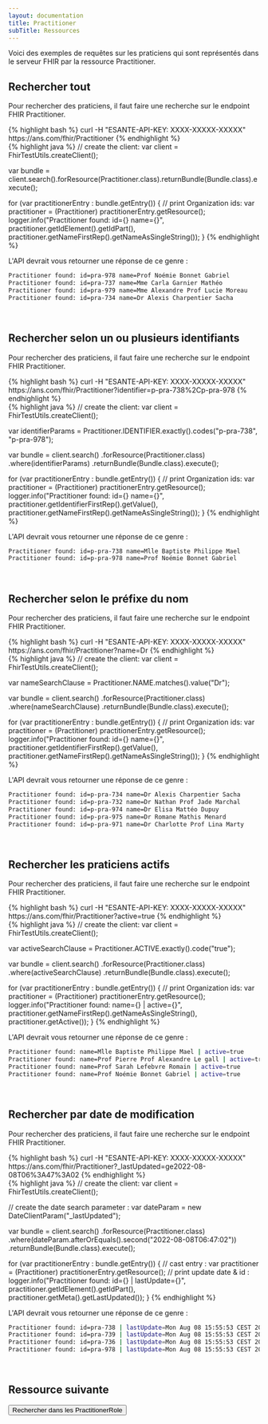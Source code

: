 ```yaml
---
layout: documentation
title: Practitioner
subTitle: Ressources
---
```



Voici des exemples de requêtes sur les praticiens qui sont représentés dans le serveur FHIR par la ressource Practitioner.


## Rechercher tout

Pour rechercher des praticiens, il faut faire une recherche sur le endpoint FHIR Practitioner.

<div class="code-sample">
<div class="tab-content" data-name="curl">
{% highlight bash %}
curl -H "ESANTE-API-KEY: XXXX-XXXXX-XXXXX" https://ans.com/fhir/Practitioner
{% endhighlight %}
</div>
<div class="tab-content" data-name="java">
{% highlight java %}
// create the client:
var client = FhirTestUtils.createClient();

var bundle = client.search().forResource(Practitioner.class).returnBundle(Bundle.class).execute();

for (var practitionerEntry : bundle.getEntry()) {
    // print Organization ids:
    var practitioner = (Practitioner) practitionerEntry.getResource();
    logger.info("Practitioner found: id={} name={}", practitioner.getIdElement().getIdPart(), practitioner.getNameFirstRep().getNameAsSingleString());
}
{% endhighlight %}
</div>

</div>

L'API devrait vous retourner une réponse de ce genre :

```bash
Practitioner found: id=pra-978 name=Prof Noémie Bonnet Gabriel
Practitioner found: id=pra-737 name=Mme Carla Garnier Mathéo
Practitioner found: id=pra-979 name=Mme Alexandre Prof Lucie Moreau
Practitioner found: id=pra-734 name=Dr Alexis Charpentier Sacha
```

<br>


## Rechercher selon un ou plusieurs identifiants

Pour rechercher des praticiens, il faut faire une recherche sur le endpoint FHIR Practitioner.

<div class="code-sample">
<div class="tab-content" data-name="curl">
{% highlight bash %}
curl -H "ESANTE-API-KEY: XXXX-XXXXX-XXXXX" https://ans.com/fhir/Practitioner?identifier=p-pra-738%2Cp-pra-978
{% endhighlight %}
</div>
<div class="tab-content" data-name="java">
{% highlight java %}
// create the client:
var client = FhirTestUtils.createClient();

var identifierParams = Practitioner.IDENTIFIER.exactly().codes("p-pra-738", "p-pra-978");

var bundle = client.search()
.forResource(Practitioner.class)
.where(identifierParams)
.returnBundle(Bundle.class).execute();

for (var practitionerEntry : bundle.getEntry()) {
// print Organization ids:
var practitioner = (Practitioner) practitionerEntry.getResource();
logger.info("Practitioner found: id={} name={}", practitioner.getIdentifierFirstRep().getValue(), practitioner.getNameFirstRep().getNameAsSingleString());
}
{% endhighlight %}
</div>

</div>

L'API devrait vous retourner une réponse de ce genre :

```bash
Practitioner found: id=p-pra-738 name=Mlle Baptiste Philippe Mael
Practitioner found: id=p-pra-978 name=Prof Noémie Bonnet Gabriel
```

<br>

## Rechercher selon le préfixe du nom

Pour rechercher des praticiens, il faut faire une recherche sur le endpoint FHIR Practitioner.

<div class="code-sample">
<div class="tab-content" data-name="curl">
{% highlight bash %}
curl -H "ESANTE-API-KEY: XXXX-XXXXX-XXXXX" https://ans.com/fhir/Practitioner?name=Dr
{% endhighlight %}
</div>
<div class="tab-content" data-name="java">
{% highlight java %}
// create the client:
var client = FhirTestUtils.createClient();

var nameSearchClause = Practitioner.NAME.matches().value("Dr");

var bundle = client.search()
.forResource(Practitioner.class)
.where(nameSearchClause)
.returnBundle(Bundle.class).execute();

for (var practitionerEntry : bundle.getEntry()) {
// print Organization ids:
var practitioner = (Practitioner) practitionerEntry.getResource();
logger.info("Practitioner found: id={} name={}", practitioner.getIdentifierFirstRep().getValue(), practitioner.getNameFirstRep().getNameAsSingleString());
}
{% endhighlight %}
</div>

</div>

L'API devrait vous retourner une réponse de ce genre :

```bash
Practitioner found: id=p-pra-734 name=Dr Alexis Charpentier Sacha
Practitioner found: id=p-pra-732 name=Dr Nathan Prof Jade Marchal
Practitioner found: id=p-pra-974 name=Dr Elisa Mattéo Dupuy
Practitioner found: id=p-pra-975 name=Dr Romane Mathis Menard
Practitioner found: id=p-pra-971 name=Dr Charlotte Prof Lina Marty
```

<br>

## Rechercher les praticiens actifs

Pour rechercher des praticiens, il faut faire une recherche sur le endpoint FHIR Practitioner.

<div class="code-sample">
<div class="tab-content" data-name="curl">
{% highlight bash %}
curl -H "ESANTE-API-KEY: XXXX-XXXXX-XXXXX" https://ans.com/fhir/Practitioner?active=true
{% endhighlight %}
</div>
<div class="tab-content" data-name="java">
{% highlight java %}
// create the client:
var client = FhirTestUtils.createClient();

var activeSearchClause = Practitioner.ACTIVE.exactly().code("true");

var bundle = client.search()
.forResource(Practitioner.class)
.where(activeSearchClause)
.returnBundle(Bundle.class).execute();

for (var practitionerEntry : bundle.getEntry()) {
// print Organization ids:
var practitioner = (Practitioner) practitionerEntry.getResource();
logger.info("Practitioner found: name={} | active={}", practitioner.getNameFirstRep().getNameAsSingleString(), practitioner.getActive());
}
{% endhighlight %}
</div>

</div>

L'API devrait vous retourner une réponse de ce genre :

```bash
Practitioner found: name=Mlle Baptiste Philippe Mael | active=true
Practitioner found: name=Prof Pierre Prof Alexandre Le gall | active=true
Practitioner found: name=Prof Sarah Lefebvre Romain | active=true
Practitioner found: name=Prof Noémie Bonnet Gabriel | active=true
```

<br>

## Rechercher par date de modification

Pour rechercher des praticiens, il faut faire une recherche sur le endpoint FHIR Practitioner.

<div class="code-sample">
<div class="tab-content" data-name="curl">
{% highlight bash %}
curl -H "ESANTE-API-KEY: XXXX-XXXXX-XXXXX" https://ans.com/fhir/Practitioner?_lastUpdated=ge2022-08-08T06%3A47%3A02
{% endhighlight %}
</div>
<div class="tab-content" data-name="java">
{% highlight java %}
// create the client:
var client = FhirTestUtils.createClient();

// create the date search parameter :
var dateParam = new DateClientParam("_lastUpdated");

var bundle = client.search()
        .forResource(Practitioner.class)
        .where(dateParam.afterOrEquals().second("2022-08-08T06:47:02"))
        .returnBundle(Bundle.class).execute();

for (var practitionerEntry : bundle.getEntry()) {
    // cast entry :
    var practitioner = (Practitioner) practitionerEntry.getResource();
    // print update date & id :
    logger.info("Practitioner found: id={} | lastUpdate={}", practitioner.getIdElement().getIdPart(), practitioner.getMeta().getLastUpdated());
}
{% endhighlight %}
</div>

</div>

L'API devrait vous retourner une réponse de ce genre :

```bash
Practitioner found: id=pra-738 | lastUpdate=Mon Aug 08 15:55:53 CEST 2022
Practitioner found: id=pra-739 | lastUpdate=Mon Aug 08 15:55:53 CEST 2022
Practitioner found: id=pra-736 | lastUpdate=Mon Aug 08 15:55:53 CEST 2022
Practitioner found: id=pra-978 | lastUpdate=Mon Aug 08 15:55:53 CEST 2022
```


<br/>

## Ressource suivante
<div class="text-right">
    <a href="organization-role.html">
        <button type="button" class=" btn btn--plain btn--primary btn--icon-before">
            Rechercher dans les PractitionerRole
        </button>
    </a>
</div>